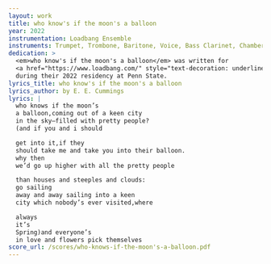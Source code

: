 ```yaml
---
layout: work
title: who know's if the moon's a balloon
year: 2022
instrumentation: Loadbang Ensemble
instruments: Trumpet, Trombone, Baritone, Voice, Bass Clarinet, Chamber Ensemble
dedication: >
  <em>who know's if the moon's a balloon</em> was written for
  <a href="https://www.loadbang.com/" style="text-decoration: underline; font-weight: normal">Loadbang</a>
  during their 2022 residency at Penn State.
lyrics_title: who know's if the moon's a balloon
lyrics_author: by E. E. Cummings
lyrics: |
  who knows if the moon’s
  a balloon,coming out of a keen city
  in the sky—filled with pretty people?
  (and if you and i should

  get into it,if they
  should take me and take you into their balloon.
  why then
  we’d go up higher with all the pretty people

  than houses and steeples and clouds:
  go sailing
  away and away sailing into a keen
  city which nobody’s ever visited,where

  always
  it’s
  Spring)and everyone’s
  in love and flowers pick themselves
score_url: /scores/who-knows-if-the-moon's-a-balloon.pdf
---
```

